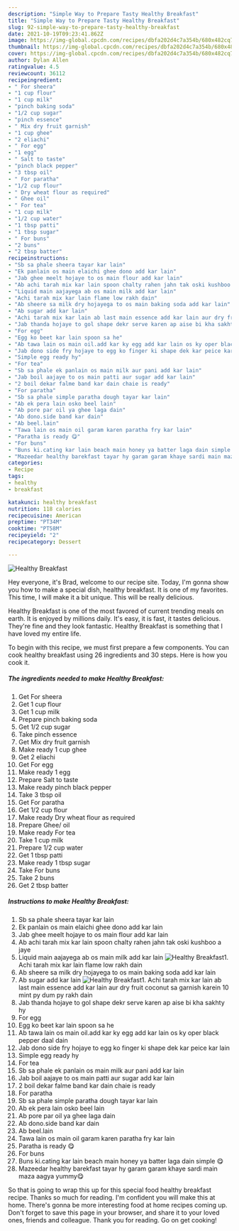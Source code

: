 ```yaml
---
description: "Simple Way to Prepare Tasty Healthy Breakfast"
title: "Simple Way to Prepare Tasty Healthy Breakfast"
slug: 92-simple-way-to-prepare-tasty-healthy-breakfast
date: 2021-10-19T09:23:41.862Z
image: https://img-global.cpcdn.com/recipes/dbfa202d4c7a354b/680x482cq70/healthy-breakfast-recipe-main-photo.jpg
thumbnail: https://img-global.cpcdn.com/recipes/dbfa202d4c7a354b/680x482cq70/healthy-breakfast-recipe-main-photo.jpg
cover: https://img-global.cpcdn.com/recipes/dbfa202d4c7a354b/680x482cq70/healthy-breakfast-recipe-main-photo.jpg
author: Dylan Allen
ratingvalue: 4.5
reviewcount: 36112
recipeingredient:
- " For sheera"
- "1 cup flour"
- "1 cup milk"
- "pinch baking soda"
- "1/2 cup sugar"
- "pinch essence"
- " Mix dry fruit garnish"
- "1 cup ghee"
- "2 eliachi"
- " For egg"
- "1 egg"
- " Salt to taste"
- "pinch black pepper"
- "3 tbsp oil"
- " For paratha"
- "1/2 cup flour"
- " Dry wheat flour as required"
- " Ghee oil"
- " For tea"
- "1 cup milk"
- "1/2 cup water"
- "1 tbsp patti"
- "1 tbsp sugar"
- " For buns"
- "2 buns"
- "2 tbsp batter"
recipeinstructions:
- "Sb sa phale sheera tayar kar lain"
- "Ek panlain os main elaichi ghee dono add kar lain"
- "Jab ghee meelt hojaye to os main flour add kar lain"
- "Ab achi tarah mix kar lain spoon chalty rahen jahn tak oski kushboo a jaye"
- "Liquid main aajayega ab os main milk add kar lain"
- "Achi tarah mix kar lain flame low rakh dain"
- "Ab sheere sa milk dry hojayega to os main baking soda add kar lain"
- "Ab sugar add kar lain"
- "Achi tarah mix kar lain ab last main essence add kar lain aur dry fruit coconut sa garnish karein 10 mint py dum py rakh dain"
- "Jab thanda hojaye to gol shape dekr serve karen ap aise bi kha sakhty hy"
- "For egg"
- "Egg ko beet kar lain spoon sa he"
- "Ab tawa lain os main oil.add kar ky egg add kar lain os ky oper black pepper daal dain"
- "Jab dono side fry hojaye to egg ko finger ki shape dek kar peice kar lain"
- "Simple egg ready hy"
- "For tea"
- "Sb sa phale ek panlain os main milk aur pani add kar lain"
- "Jab boil aajaye to os main patti aur sugar add kar lain"
- "2 boil dekar falme band kar dain chaie is ready"
- "For paratha"
- "Sb sa phale simple paratha dough tayar kar lain"
- "Ab ek pera lain osko beel lain"
- "Ab pore par oil ya ghee laga dain"
- "Ab dono.side band kar dain"
- "Ab beel.lain"
- "Tawa lain os main oil garam karen paratha fry kar lain"
- "Paratha is ready 😋"
- "For buns"
- "Buns ki.cating kar lain beach main honey ya batter laga dain simple 😋"
- "Mazeedar healthy barekfast tayar hy garam garam khaye sardi main maza aagya yummy😋"
categories:
- Recipe
tags:
- healthy
- breakfast

katakunci: healthy breakfast 
nutrition: 118 calories
recipecuisine: American
preptime: "PT34M"
cooktime: "PT58M"
recipeyield: "2"
recipecategory: Dessert

---
```



![Healthy Breakfast](https://img-global.cpcdn.com/recipes/dbfa202d4c7a354b/680x482cq70/healthy-breakfast-recipe-main-photo.jpg)

Hey everyone, it's Brad, welcome to our recipe site. Today, I'm gonna show you how to make a special dish, healthy breakfast. It is one of my favorites. This time, I will make it a bit unique. This will be really delicious.



Healthy Breakfast is one of the most favored of current trending meals on earth. It is enjoyed by millions daily. It's easy, it is fast, it tastes delicious. They're fine and they look fantastic. Healthy Breakfast is something that I have loved my entire life.


To begin with this recipe, we must first prepare a few components. You can cook healthy breakfast using 26 ingredients and 30 steps. Here is how you cook it.

<!--inarticleads1-->

##### The ingredients needed to make Healthy Breakfast:

1. Get  For sheera
1. Get 1 cup flour
1. Get 1 cup milk
1. Prepare pinch baking soda
1. Get 1/2 cup sugar
1. Take pinch essence
1. Get  Mix dry fruit garnish
1. Make ready 1 cup ghee
1. Get 2 eliachi
1. Get  For egg
1. Make ready 1 egg
1. Prepare  Salt to taste
1. Make ready pinch black pepper
1. Take 3 tbsp oil
1. Get  For paratha
1. Get 1/2 cup flour
1. Make ready  Dry wheat flour as required
1. Prepare  Ghee/ oil
1. Make ready  For tea
1. Take 1 cup milk
1. Prepare 1/2 cup water
1. Get 1 tbsp patti
1. Make ready 1 tbsp sugar
1. Take  For buns
1. Take 2 buns
1. Get 2 tbsp batter




<!--inarticleads2-->

##### Instructions to make Healthy Breakfast:

1. Sb sa phale sheera tayar kar lain
1. Ek panlain os main elaichi ghee dono add kar lain
1. Jab ghee meelt hojaye to os main flour add kar lain
1. Ab achi tarah mix kar lain spoon chalty rahen jahn tak oski kushboo a jaye
1. Liquid main aajayega ab os main milk add kar lain
<img src="//assets-global.cpcdn.com/assets/icons/button_play-2c75c40dde080a61004c1f40b05d8f140eaff45d7e9e6481dc71c63d2e7c4909.png" alt="Healthy Breakfast">1. Achi tarah mix kar lain flame low rakh dain
1. Ab sheere sa milk dry hojayega to os main baking soda add kar lain
1. Ab sugar add kar lain
<img src="//assets-global.cpcdn.com/assets/icons/button_play-2c75c40dde080a61004c1f40b05d8f140eaff45d7e9e6481dc71c63d2e7c4909.png" alt="Healthy Breakfast">1. Achi tarah mix kar lain ab last main essence add kar lain aur dry fruit coconut sa garnish karein 10 mint py dum py rakh dain
1. Jab thanda hojaye to gol shape dekr serve karen ap aise bi kha sakhty hy
1. For egg
1. Egg ko beet kar lain spoon sa he
1. Ab tawa lain os main oil.add kar ky egg add kar lain os ky oper black pepper daal dain
1. Jab dono side fry hojaye to egg ko finger ki shape dek kar peice kar lain
1. Simple egg ready hy
1. For tea
1. Sb sa phale ek panlain os main milk aur pani add kar lain
1. Jab boil aajaye to os main patti aur sugar add kar lain
1. 2 boil dekar falme band kar dain chaie is ready
1. For paratha
1. Sb sa phale simple paratha dough tayar kar lain
1. Ab ek pera lain osko beel lain
1. Ab pore par oil ya ghee laga dain
1. Ab dono.side band kar dain
1. Ab beel.lain
1. Tawa lain os main oil garam karen paratha fry kar lain
1. Paratha is ready 😋
1. For buns
1. Buns ki.cating kar lain beach main honey ya batter laga dain simple 😋
1. Mazeedar healthy barekfast tayar hy garam garam khaye sardi main maza aagya yummy😋




So that is going to wrap this up for this special food healthy breakfast recipe. Thanks so much for reading. I'm confident you will make this at home. There's gonna be more interesting food at home recipes coming up. Don't forget to save this page in your browser, and share it to your loved ones, friends and colleague. Thank you for reading. Go on get cooking!
